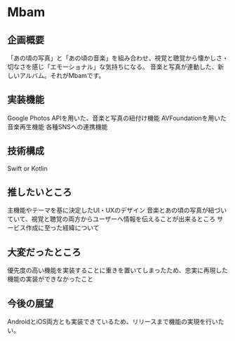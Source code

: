 # Mbam

## 企画概要　
「あの頃の写真」と「あの頃の音楽」を組み合わせ、視覚と聴覚から懐かしさ・切なさを感じ「エモーショナル」な気持ちになる。
音楽と写真が連動した、新しいアルバム。それがMbamです。

## 実装機能
Google Photos APIを用いた、音楽と写真の紐付け機能
AVFoundationを用いた音楽再生機能
各種SNSへの連携機能

## 技術構成
Swift or Kotlin

## 推したいところ
主機能やテーマを基に決定したUI・UXのデザイン
音楽とあの頃の写真が紐づいていて、視覚と聴覚の両方からユーザーへ情報を伝えることが出来るところ
サービス作成に至った経緯について

## 大変だったところ
優先度の高い機能を実装することに重きを置いてしまったため、忠実に再現した機能の実装ができなかったこと

## 今後の展望
AndroidとiOS両方とも実装できているため、リリースまで機能の実現を行いたい。
